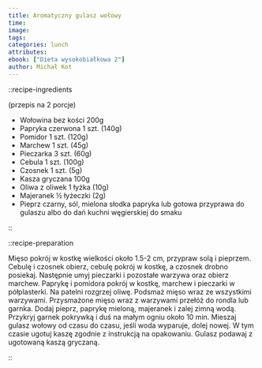 ```yaml
---
title: Aromatyczny gulasz wołowy
time:
image:
tags:
categories: lunch
attributes:
ebook: ["Dieta wysokobiałkowa 2"]
author: Michał Kot
---
```


::recipe-ingredients

(przepis na 2 porcje)
- Wołowina bez kości 200g
- Papryka czerwona 1 szt. (140g)
- Pomidor 1 szt. (120g)
- Marchew 1 szt. (45g)
- Pieczarka 3 szt. (60g)
- Cebula 1 szt. (100g)
- Czosnek 1 szt. (5g)
- Kasza gryczana 100g
- Oliwa z oliwek 1 łyżka (10g)
- Majeranek ½ łyżeczki (2g)
- Pieprz czarny, sól, mielona słodka papryka lub gotowa przyprawa do gulaszu albo do dań kuchni węgierskiej do smaku

::

::recipe-preparation

Mięso pokrój w kostkę wielkości około 1.5-2 cm, przypraw solą i pieprzem. Cebulę i czosnek obierz, cebulę pokrój w kostkę, a czosnek drobno posiekaj. Następnie umyj pieczarki i pozostałe warzywa oraz obierz marchew. Paprykę i pomidora pokrój w kostkę, marchew i pieczarki w półplasterki. Na patelni rozgrzej oliwę. Podsmaż mięso wraz ze wszystkimi warzywami. Przysmażone mięso wraz z warzywami przełóż do rondla lub garnka. Dodaj pieprz, paprykę mieloną, majeranek i zalej zimną wodą. Przykryj garnek pokrywką i duś na małym ogniu około 10 min. Mieszaj gulasz wołowy od czasu do czasu, jeśli woda wyparuje, dolej nowej. W tym czasie ugotuj kaszę zgodnie z instrukcją na opakowaniu. Gulasz podawaj z ugotowaną kaszą gryczaną.

::